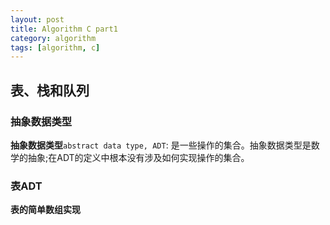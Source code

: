 ```yaml
---
layout: post
title: Algorithm C part1
category: algorithm
tags: [algorithm, c]
---
```

## 表、栈和队列
### 抽象数据类型
**抽象数据类型**`abstract data type, ADT`: 是一些操作的集合。抽象数据类型是数学的抽象;在ADT的定义中根本没有涉及如何实现操作的集合。
### 表ADT
**表的简单数组实现**

